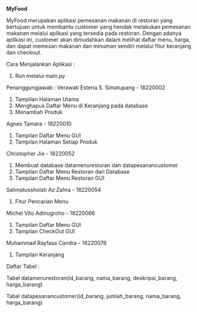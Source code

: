 **MyFood**

MyFood merupakan aplikasi pemesanan makanan di restoran yang bertujuan untuk membantu customer yang hendak melakukan pemesanan makanan melalui aplikasi yang tersedia pada restoran. Dengan adanya aplikasi ini, customer akan dimudahkan dalam melihat daftar menu, harga, dan dapat memesan makanan dan minuman sendiri melalui fitur keranjang dan checkout. 



Cara Menjalankan Aplikasi :
1. Run melalui main.py



Penanggungjawab :
Verawati Esteria S. Simatupang - 18220002

1. Tampilan Halaman Utama
2. Menghapus Daftar Menu di Keranjang pada database
3. Menambah Produk

Agnes Tamara - 18220010

1. Tampilan Daftar Menu GUI
2. Tampilan Halaman Setiap Produk

Christopher Jie - 18220052
1. Membuat database datamenurestoran dan datapesanancustomer
2. Tampilan Daftar Menu Restoran dari Database
3. Tampilan Daftar Menu Restoran GUI

Salimatussholati Az Zahra - 18220054
1. Fitur Pencarian Menu

Michel Vito Adinugroho - 18220066
1. Tampilan Daftar Menu GUI
2. Tampilan CheckOut GUI

Muhammad Rayfasa Candra - 18220076
1. Tampilan Keranjang



Daftar Tabel :

Tabel datamenurestoran(id_barang, nama_barang, deskripsi_barang, harga_barang)

Tabel datapesanancustomer(id_barang, jumlah_barang, nama_barang, harga_barang)
